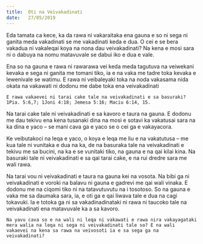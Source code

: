 ```yaml
---
title:  Oti na Veivakadinati
date:   27/05/2019
---
```


Eda tamata ca kece, ka da rawa ni vakaraitaka ena gauna e so ni sega ni ganita meda vakadinati se me vakadinati keda e dua. O cei e se bera vakadua ni vakaleqai koya na nona dau veivakadinati? Na kena e mosi sara ni o dabuya na nomu matavuvale se dabui iko e dua e vale.

Ena so na gauna e rawa ni rawarawa vei keda meda tagutuva na veiwekani kevaka e sega ni ganita me tomani tiko, ia e na vaka me tadre toka kevaka e lewenivale se watimu. E rawa ni veibaleyaki toka na noda vakasama nida okata na vakawati ni dodonu me dabe toka ena veivakadinati

`E rawa vakaevei ni tarai cake tale na veivakadinati e sa basuraki? 1Pia. 5:6,7; 1Joni 4:18; Jemesa 5:16; Maciu 6:14, 15.`

Na tarai cake tale ni veivakadinati e sa kavoro e taura na gauna. E dodonu me dau tekivu ena kena tusanaki dina na mosi e sotavi ka vakatusai sara na ka dina e yaco – se mani cava ga e yaco se o cei ga e vakayacora.

Ke veibutakoci na leqa e yaco, o koya e leqa me liu e na vakatutusa – me kua tale ni vunitaka e dua na ka, de na basuraka tale na veivakadinati e tekivu me sa bucini, na ka e se vunitaki tiko, na gauna e na qai kilai kina. Na basuraki tale ni veivakadinati e sa qai tarai cake, e na rui dredre sara me wali rawa.

Na tarai vou ni veivakadinati e taura na gauna kei na vosota. Na bibi ga ni veivakadinati e voroki na balavu ni gauna e gadrevi me qai wali vinaka. E dodonu me na ciqomi tiko ni na tatavutuvutu na i tosotoso. So na gauna e vaka me sa daumaka sara, ia, e oti ga e qai liwava tale e dua na cagi tokavuki. Ia e totoka ga ni sa vakadinadinataki ni rawa ni taucoko tale na veivakadinati ena matavuvale ka a sa kavoro.

`Na yavu cava so e na wali ni leqa ni vakawati e rawa nira vakayagataki mera walia na leqa ni sega ni veivakadinati tale so? E na wali vakaevei na kena sa rawa na veivosoti ia e sa sega ga na veivakadinati?`